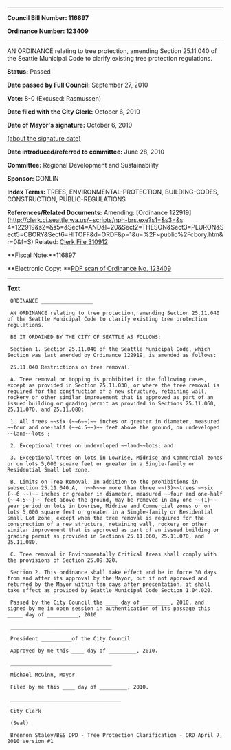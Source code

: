 

********

**Council Bill Number: 116897**
   
**Ordinance Number: 123409**
********

 AN ORDINANCE relating to tree protection, amending Section 25.11.040 of the Seattle Municipal Code to clarify existing tree protection regulations.

**Status:** Passed
   
**Date passed by Full Council:** September 27, 2010
   
**Vote:** 8-0 (Excused: Rasmussen)
   
**Date filed with the City Clerk:** October 6, 2010
   
**Date of Mayor's signature:** October 6, 2010
   
[(about the signature date)](/~public/approvaldate.htm)
   
   
   
**Date introduced/referred to committee:** June 28, 2010
   
**Committee:** Regional Development and Sustainability
   
**Sponsor:** CONLIN
   
   
**Index Terms:** TREES, ENVIRONMENTAL-PROTECTION, BUILDING-CODES, CONSTRUCTION, PUBLIC-REGULATIONS

**References/Related Documents:** Amending: [Ordinance 122919](http://clerk.ci.seattle.wa.us/~scripts/nph-brs.exe?s1=&s3=&s 4=122919&s2=&s5=&Sect4=AND&l=20&Sect2=THESON&Sect3=PLURON&Sect5=CBORY&Sect6=HITOFF&d=ORDF&p=1&u=%2F~public%2Fcbory.htm&r=0&f=S) Related: [Clerk File 310912](http://clerk.ci.seattle.wa.us/~scripts/nph-brs.exe?s1=&s2=&s3=310912&s4=&Sect4=AND&l=20&Sect2=THESON&Sect3=PLURON&Sect5=CFCF1&Sect6=HITOFF&d=CFCF&p=1&u=%2F~public%2Fcfcf1.htm&r=1&f=G)

**Fiscal Note:**116897

**Electronic Copy: **[PDF scan of Ordinance No. 123409](/~archives/Ordinances/Ord_123409.pdf)

********

**Text**
   
```
 ORDINANCE _________________

 AN ORDINANCE relating to tree protection, amending Section 25.11.040 of the Seattle Municipal Code to clarify existing tree protection regulations.

 BE IT ORDAINED BY THE CITY OF SEATTLE AS FOLLOWS:

 Section 1. Section 25.11.040 of the Seattle Municipal Code, which Section was last amended by Ordinance 122919, is amended as follows:

 25.11.040 Restrictions on tree removal.

 A. Tree removal or topping is prohibited in the following cases, except as provided in Section 25.11.030, or where the tree removal is required for the construction of a new structure, retaining wall, rockery or other similar improvement that is approved as part of an issued building or grading permit as provided in Sections 25.11.060, 25.11.070, and 25.11.080:

 1. All trees ~~six (~~6~~)~~ inches or greater in diameter, measured ~~four and one-half (~~4.5~~)~~ feet above the ground, on undeveloped ~~land~~lots ;

 2. Exceptional trees on undeveloped ~~land~~lots; and

 3. Exceptional trees on lots in Lowrise, Midrise and Commercial zones or on lots 5,000 square feet or greater in a Single-family or Residential Small Lot zone.

 B. Limits on Tree Removal. In addition to the prohibitions in subsection 25.11.040.A,  n~~N~~o more than three ~~(3)~~trees ~~six (~~6 ~~)~~ inches or greater in diameter, measured ~~four and one-half (~~4.5~~)~~ feet above the ground, may be removed in any one ~~(1)~~ year period on lots in Lowrise, Midrise and Commercial zones or on lots 5,000 square feet or greater in a Single-family or Residential Small Lot zone, except when the tree removal is required for the construction of a new structure, retaining wall, rockery or other similar improvement that is approved as part of an issued building or grading permit as provided in Sections 25.11.060, 25.11.070, and 25.11.080.

 C. Tree removal in Environmentally Critical Areas shall comply with the provisions of Section 25.09.320.

 Section 2. This ordinance shall take effect and be in force 30 days from and after its approval by the Mayor, but if not approved and returned by the Mayor within ten days after presentation, it shall take effect as provided by Seattle Municipal Code Section 1.04.020.

 Passed by the City Council the ____ day of _________, 2010, and signed by me in open session in authentication of its passage this _____ day of __________, 2010.

 _________________________________

 President __________of the City Council

 Approved by me this ____ day of _________, 2010.

 _________________________________

 Michael McGinn, Mayor

 Filed by me this ____ day of _________, 2010.

 ____________________________________

 City Clerk

 (Seal)

 Brennon Staley/BES DPD - Tree Protection Clarification - ORD April 7, 2010 Version #1

```

